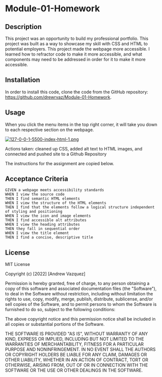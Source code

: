 # Module-01-Homework

## Description

This project was an opportunity to build my professional portfolio. This project was built as a way to showcase my skill with CSS and HTML to potential employers. This project made the webpage more accessible. I learned how to refractor code to make it more accessible, and what components may need to be addressed in order for it to make it more accessible.

## Installation
In order to install this code, clone the code from the GitHub repository: https://github.com/drewrvaz/Module-01-Homework.

## Usage
When you click the menu items in the top right corner, it will take you down to each respective section on the webpage.

[![127-0-0-1-5500-index-html-1.png](https://i.postimg.cc/T2sCLPWy/127-0-0-1-5500-index-html-1.png)](https://postimg.cc/JtbbSMxm)

Actions taken: cleaned up CSS, added alt text to HTML images, and connected and pushed site to a Github Repository

The instructions for the assignment are copied below.

## Acceptance Criteria

```
GIVEN a webpage meets accessibility standards
WHEN I view the source code
THEN I find semantic HTML elements
WHEN I view the structure of the HTML elements
THEN I find that the elements follow a logical structure independent of styling and positioning
WHEN I view the icon and image elements
THEN I find accessible alt attributes
WHEN I view the heading attributes
THEN they fall in sequential order
WHEN I view the title element
THEN I find a concise, descriptive title
```

## License
MIT License

Copyright (c) [2022] [Andrew Vazquez]

Permission is hereby granted, free of charge, to any person obtaining a copy
of this software and associated documentation files (the "Software"), to deal
in the Software without restriction, including without limitation the rights
to use, copy, modify, merge, publish, distribute, sublicense, and/or sell
copies of the Software, and to permit persons to whom the Software is
furnished to do so, subject to the following conditions:

The above copyright notice and this permission notice shall be included in all
copies or substantial portions of the Software.

THE SOFTWARE IS PROVIDED "AS IS", WITHOUT WARRANTY OF ANY KIND, EXPRESS OR
IMPLIED, INCLUDING BUT NOT LIMITED TO THE WARRANTIES OF MERCHANTABILITY,
FITNESS FOR A PARTICULAR PURPOSE AND NONINFRINGEMENT. IN NO EVENT SHALL THE
AUTHORS OR COPYRIGHT HOLDERS BE LIABLE FOR ANY CLAIM, DAMAGES OR OTHER
LIABILITY, WHETHER IN AN ACTION OF CONTRACT, TORT OR OTHERWISE, ARISING FROM,
OUT OF OR IN CONNECTION WITH THE SOFTWARE OR THE USE OR OTHER DEALINGS IN THE
SOFTWARE.